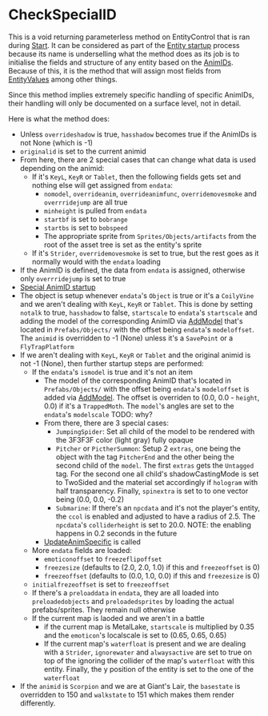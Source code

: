 # CheckSpecialID
This is a void returning parameterless method on EntityControl that is ran during [Start](../Start.md). It can be considered as part of the [Entity startup](../EntityControl%20Creation.md#entity-startup) process because its name is underselling what the method does as its job is to initialise the fields and structure of any entity based on the [AnimIDs](../../../Enums%20and%20IDs/AnimIDs.md). Because of this, it is the method that will assign most fields from [EntityValues](../../../TextAsset%20Data/Entity%20data.md#`EntityValues`%20data) among other things.

Since this method implies extremely specific handling of specific AnimIDs, their handling will only be documented on a surface level, not in detail.

Here is what the method does:

* Unless `overrideshadow` is true, `hasshadow` becomes true if the AnimIDs is not None (which is -1)
* `originalid` is set to the current animid
* From here, there are 2 special cases that can change what data is used depending on the animid:
  * If it's `KeyL`, `KeyR` or `Tablet`, then the following fields gets set and nothing else will get assigned from `endata`:
    * `nomodel`, `overrideanim`, `overrideanimfunc`, `overridemovesmoke` and `overrridejump` are all true
    * `minheight` is pulled from `endata`
    * `startbf` is set to `bobrange`
    * `startbs` is set to `bobspeed`
    * The appropriate sprite from `Sprites/Objects/artifacts` from the root of the asset tree is set as the entity's sprite
  * If it's `Strider`, `overridemovesmoke` is set to true, but the rest goes as it normally would with the `endata` loading
* If the AnimID is defined, the data from `endata` is assigned, otherwise only `overrridejump` is set to true
* [Special AnimID startup](Special%20AnimID%20startup.md)
* The object is setup whenever `endata`'s `Object` is true or it's a `CoilyVine` and we aren't dealing with `KeyL`, `KeyR` or `Tablet`. This is done by setting `notalk` to true, `hasshadow` to false, `startscale` to `endata`'s `startscale` and adding the model of the corresponding AnimID via [AddModel](AddModel.md) that's located in `Prefabs/Objects/` with the offset being `endata`'s `modeloffset`. The `animid` is overridden to -1 (None) unless it's a `SavePoint` or a `FlyTrapPlatform`
* If we aren't dealing with `KeyL`, `KeyR` or `Tablet` and the original animid is not -1 (None), then further startup steps are performed:
  * If the `endata`'s `ismodel` is true and it's not an item
    * The model of the corresponding AnimID that's located in `Prefabs/Objects/` with the offset being `endata`'s `modeloffset` is added via [AddModel](AddModel.md). The offset is overriden to (0.0, 0.0 - `height`, 0.0) if it's a `TrappedMoth`. The `model`'s angles are set to the `endata`'s `modelscale` TODO: why?
    * From there, there are 3 special cases:
      * `JumpingSpider`: Set all child of the model to be rendered with the 3F3F3F color (light gray) fully opaque
      * `Pitcher` or `PictherSummon`: Setup 2 `extras`, one being the object with the tag `PitcherEnd` and the other being the second child of the `model`. The first `extras` gets the `Untagged` tag. For the second one all child's shadowCastingMode is set to TwoSided and the material set accordingly if `hologram` with half transparency. Finally, `spinextra` is set to to one vector being (0.0, 0.0, -0.2)
      * `Submarine`: If there's an `npcdata` and it's not the player's entity, the `ccol` is enabled and adjusted to have a radius of 2.5. The `npcdata`'s `colliderheight` is set to 20.0. NOTE: the enabling happens in 0.2 seconds in the future
    * [UpdateAnimSpecific](../Animations/AnimSpecific.md#updateanimspecific) is called
  * More `endata` fields are loaded:
    * `emoticonoffset` to `freezeflipoffset`
    * `freezesize` (defaults to (2.0, 2.0, 1.0) if this and `freezeoffset` is 0)
    * `freezeoffset` (defaults to (0.0, 1.0, 0.0) if this and `freezesize` is 0)
  * `initialfrezeoffset` is set to `freezeoffset`
  * If there's a `preloaddata` in `endata`, they are all loaded into `preloadedobjects` and `preloadedsprites` by loading the actual prefabs/sprites. They remain null otherwise
  * If the current map is laoded and we aren't in a battle
    * if the current map is MetalLake, `startscale` is multiplied by 0.35 and the `emoticon`'s localscale is set to (0.65, 0.65, 0.65)
    * If the current map's `waterfloat` is present and we are dealing with a `Strider`, `ignorewater` and `alwaysactive` are set to true on top of the ignoring the collider of the map's `waterfloat` with this entity. Finally,  the y position of the entity is set to the one of the `waterfloat`
* If the `animid` is `Scorpion` and we are at Giant's Lair, the `basestate` is overridden to 150 and `walkstate` to 151 which makes them render differently.

